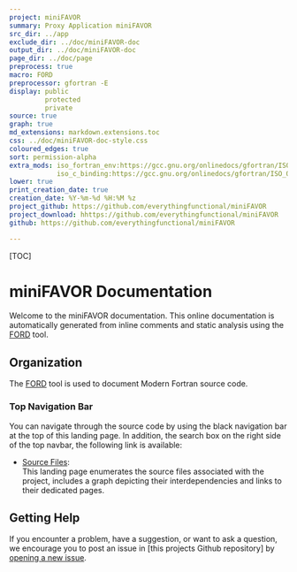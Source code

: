 ```yaml
---
project: miniFAVOR
summary: Proxy Application miniFAVOR 
src_dir: ../app
exclude_dir: ../doc/miniFAVOR-doc
output_dir: ../doc/miniFAVOR-doc
page_dir: ../doc/page
preprocess: true
macro: FORD
preprocessor: gfortran -E
display: public
         protected
         private
source: true
graph: true
md_extensions: markdown.extensions.toc
css: ../doc/miniFAVOR-doc-style.css
coloured_edges: true
sort: permission-alpha
extra_mods: iso_fortran_env:https://gcc.gnu.org/onlinedocs/gfortran/ISO_005fFORTRAN_005fENV.html
            iso_c_binding:https://gcc.gnu.org/onlinedocs/gfortran/ISO_005fC_005fBINDING.html#ISO_005fC_005fBINDING
lower: true
print_creation_date: true
creation_date: %Y-%m-%d %H:%M %z
project_github: https://github.com/everythingfunctional/miniFAVOR
project_download: hhttps://github.com/everythingfunctional/miniFAVOR
github: https://github.com/everythingfunctional/miniFAVOR

---
```


[_____ Comments _______]:#
[source: display source code corresponding to item being documented]:#
[graph: generate call graphs, module dependency graphs, derive type composition/inheritance graphs ]:#
[sort: different sorting schemes for the modules or procedures or programs or derived types (alpha = alphabetical see wiki).]:#
[extra_mods: documentation for intrinsic modules]:#

[This document is a FORD project file, formatted with Pythonic Markdown                                      ]:#
[See https://github.com/Fortran-FOSS-programmers/ford/wiki/Project-File-Options for more info on writing FORD project files]:#

[TOC]

miniFAVOR Documentation
===============================

Welcome to the miniFAVOR documentation.
This online documentation is automatically generated from inline comments and static analysis using the [FORD] tool.

[FORD]: https://github.com/Fortran-FOSS-Programmers/ford#readme


Organization
------------

The [FORD] tool is used to document Modern Fortran source code.

### Top Navigation Bar

You can navigate through the source code by using the black navigation bar at the top of this landing page. In addition, the search box on the right side of the top navbar, the following link is available:

* [Source Files]:  
  This landing page enumerates the source files associated with the project,
  includes a graph depicting their interdependencies and links to their dedicated pages.

[Source Files]: ./lists/files.html


Getting Help
------------

If you encounter a problem, have a suggestion, or want to ask a question,
we encourage you to post an issue in [this projects Github repository] by
[opening a new issue]. 

[this projects Gitlab repository]: https://github.com/everythingfunctional/miniFAVOR
[opening a new issue]: https://github.com/everythingfunctional/miniFAVOR/issues/new